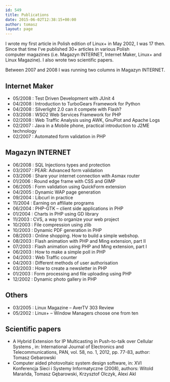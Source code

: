 ```yaml
---
id: 549
title: Publications
date: 2015-06-02T12:38:15+00:00
author: tomasz
layout: page
---
```

I wrote my first article in Polish edition of Linux+ in May 2002, I was 17 then. Since that time I&#8217;ve published 30+ articles in various Polish computer magazines (i.e. Magazyn INTERNET, Internet Maker, Linux+ and Linux Magazine). I also wrote two scientific papers.

Between 2007 and 2008 I was running two columns in Magazyn INTERNET.

## Internet Maker

  * 05/2008 : Test Driven Development with JUnit 4
  * 04/2008 : Introduction to TurboGears Framework for Python
  * 04/2008 : Silverlight 2.0 can it compete with Flash?
  * 03/2008 : WSO2 Web Services Framework for PHP
  * 02/2008 : Web Traffic Analysis using AWK, GnuPlot and Apache Logs
  * 02/2007 : Java in a Mobile phone, practical introduction to J2ME technology
  * 02/2007 : Automated form validation in PHP

## Magazyn INTERNET

  * 06/2008 : SQL Injections types and protection
  * 03/2007 : PEAR: Advanced form validation
  * 03/2006 : Share your internet connection with Asmax router
  * 01/2006 : Round edge frame with CSS and GIMP
  * 06/2005 : Form validation using QuickForm extension
  * 04/2005 : Dynamic WAP page generation
  * 09/2004 : Libcurl in practice
  * 11/2004 : Earning on affiliate programs
  * 06/2004 : PHP-GTK &#8211; client side applications in PHP
  * 01/2004 : Charts in PHP using GD library
  * 11/2003 : CVS, a way to organize your web project
  * 10/2003 : File compression using zlib
  * 10/2003 : Dynamic PDF generation in PHP
  * 08/2003 : Online shopping. How to build a simple webshop.
  * 08/2003 : Flash animation with PHP and Ming extension, part II
  * 07/2003 : Flash animation using PHP and Ming extension, part I
  * 06/2003 : How to make a simple poll in PHP
  * 04/2003 : Web Traffic counter
  * 04/2003 : Different methods of user authorisation
  * 03/2003 : How to create a newsletter in PHP
  * 01/2003 : Form processing and file uploading using PHP
  * 12/2002 : Dynamic photo gallery in PHP

## Others

  * 03/2005 : Linux Magazine &#8211; AverTV 303 Review
  * 05/2002 : Linux+ &#8211; Window Managers choose one from ten

## Scientific papers

  * A Hybrid Extension for IP Multicasting in Push-to-talk over Cellular Systems , in: International Journal of Electronics and Telecommunications, PAN, vol. 58, no. 1, 2012, pp. 77-83, author: Tomasz Gebarowski
  * Computer aided photovoltaic system design software, in: XVI Konferencja Sieci i Systemy Informatyczne (2008), authors: Witold Marańda, Tomasz Gębarowski, Krzysztof Olczyk, Alexi Akl